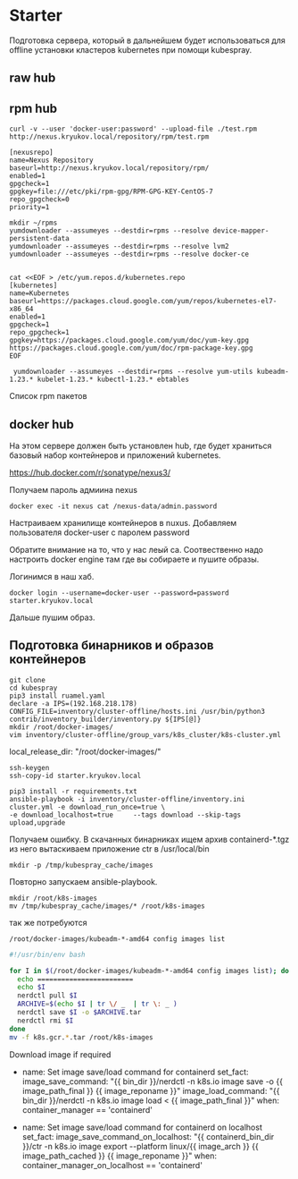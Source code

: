 # Starter

Подготовка сервера, который в дальнейшем будет использоваться для offline установки
кластеров kubernetes при помощи kubespray.

## raw hub

## rpm hub

    curl -v --user 'docker-user:password' --upload-file ./test.rpm http://nexus.kryukov.local/repository/rpm/test.rpm

```
[nexusrepo]
name=Nexus Repository
baseurl=http://nexus.kryukov.local/repository/rpm/
enabled=1
gpgcheck=1
gpgkey=file:///etc/pki/rpm-gpg/RPM-GPG-KEY-CentOS-7
repo_gpgcheck=0
priority=1
```

    mkdir ~/rpms
    yumdownloader --assumeyes --destdir=rpms --resolve device-mapper-persistent-data
    yumdownloader --assumeyes --destdir=rpms --resolve lvm2
    yumdownloader --assumeyes --destdir=rpms --resolve docker-ce


    cat <<EOF > /etc/yum.repos.d/kubernetes.repo
    [kubernetes]
    name=Kubernetes
    baseurl=https://packages.cloud.google.com/yum/repos/kubernetes-el7-x86_64
    enabled=1
    gpgcheck=1
    repo_gpgcheck=1
    gpgkey=https://packages.cloud.google.com/yum/doc/yum-key.gpg https://packages.cloud.google.com/yum/doc/rpm-package-key.gpg
    EOF

     yumdownloader --assumeyes --destdir=rpms --resolve yum-utils kubeadm-1.23.* kubelet-1.23.* kubectl-1.23.* ebtables    

Список rpm пакетов

## docker hub

На этом сервере должен быть установлен hub, где будет храниться базовый набор контейнеров и приложений kubernetes.

https://hub.docker.com/r/sonatype/nexus3/

Получаем пароль адмиина nexus

    docker exec -it nexus cat /nexus-data/admin.password

Настраиваем хранилище контейнеров в nuxus. Добавляем пользователя docker-user с паролем password

Обратите внимание на то, что у нас леый ca. Соотвественно надо настроить docker engine там где вы собираете и
пушите образы.

Логинимся в наш хаб.

    docker login --username=docker-user --password=password starter.kryukov.local

Дальше пушим образ.

## Подготовка бинарников и образов контейнеров

    git clone
    cd kubespray
    pip3 install ruamel.yaml
    declare -a IPS=(192.168.218.178)
    CONFIG_FILE=inventory/cluster-offline/hosts.ini /usr/bin/python3 contrib/inventory_builder/inventory.py ${IPS[@]}
    mkdir /root/docker-images/
    vim inventory/cluster-offline/group_vars/k8s_cluster/k8s-cluster.yml

local_release_dir: "/root/docker-images/"

    ssh-keygen
    ssh-copy-id starter.kryukov.local

    pip3 install -r requirements.txt
    ansible-playbook -i inventory/cluster-offline/inventory.ini cluster.yml -e download_run_once=true \
    -e download_localhost=true     --tags download --skip-tags upload,upgrade

Получаем ошибку. В скачанных бинарниках ищем архив containerd-*.tgz из него вытаскиваем приложение ctr в
/usr/local/bin

    mkdir -p /tmp/kubespray_cache/images

Повторно запускаем ansible-playbook.

    mkdir /root/k8s-images
    mv /tmp/kubespray_cache/images/* /root/k8s-images

так же потребуются

    /root/docker-images/kubeadm-*-amd64 config images list

```bash
#!/usr/bin/env bash

for I in $(/root/docker-images/kubeadm-*-amd64 config images list); do
  echo ========================
  echo $I
  nerdctl pull $I
  ARCHIVE=$(echo $I | tr \/ _  | tr \: _ )
  nerdctl save $I -o $ARCHIVE.tar
  nerdctl rmi $I
done
mv -f k8s.gcr.*.tar /root/k8s-images
```
 Download image if required

- name: Set image save/load command for containerd
  set_fact:
    image_save_command: "{{ bin_dir }}/nerdctl -n k8s.io image save -o {{ image_path_final }} {{ image_reponame }}"
    image_load_command: "{{ bin_dir }}/nerdctl -n k8s.io image load < {{ image_path_final }}"
  when: container_manager == 'containerd'

- name: Set image save/load command for containerd on localhost
  set_fact:
    image_save_command_on_localhost: "{{ containerd_bin_dir }}/ctr -n k8s.io image export --platform linux/{{ image_arch }} {{ image_path_cached }} {{ image_reponame }}"
  when: container_manager_on_localhost == 'containerd'
